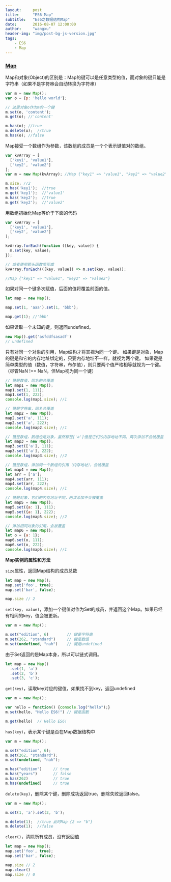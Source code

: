 ```yaml
---
layout:     post
title:      "ES6-Map"
subtitle:   "Es6之数据结构Map"
date:       2016-08-07 12:00:00
author:     "wangxu"
header-img: "img/post-bg-js-version.jpg"
tags:
    - ES6
    - Map
---
```


### [Map](https://developer.mozilla.org/en-US/docs/Web/JavaScript/Reference/Global_Objects/Map)

Map和对象(Object)的区别是：Map的键可以是任意类型的值，而对象的键只能是字符串（如果不是字符串会自动转换为字符串）

```javascript
var m = new Map();
var o = {p: 'hello world'};

// 这里对象o作为m的一个键
m.set(o, 'content');
m.get(o); //'content'

m.has(o); //true
m.delete(o);  //true
m.has(o); //false
```

Map接受一个数组作为参数，该数组的成员是一个个表示键值对的数组。

```javascript
var kvArray = [
  ['key1', 'value1'], 
  ['key2', 'value2']
];
var m = new Map(kvArray); //Map {"key1" => "value1", "key2" => "value2"}

m.size; //2
m.has('key1');  //true
m.get('key1');  //'value1'
m.has('key2');  //true
m.get('key2');  //'value2'
```

用数组初始化Map等价于下面的代码

```javascript
var kvArray = [
  ['key1', 'value1'],
  ['key2', 'value2']
];

kvArray.forEach(function ([key, value]) {
  m.set(key, value);
});

// 或者使用箭头函数简写成
kvArray.forEach(([key, value]) => m.set(key, value));

//Map {"key1" => "value1", "key2" => "value2"}
```

如果对同一个键多次赋值，后面的值将覆盖前面的值。

```javascript
let map = new Map();

map.set(1, 'aaa').set(1, 'bbb');

map.get(1); //'bbb'
```

如果读取一个未知的键，则返回undefined。

```javascript
new Map().get('asfddfsasadf')
// undefined
```

只有对同一个对象的引用，Map结构才将其视为同一个键。
如果键是对象，Map的键是和它的内存地址绑定的，只要内存地址不一样，就视为两个键。
如果键是简单类型的值（数值，字符串，布尔值），则只要两个值严格相等就视为一个键。（尽管NaN !== NaN，但Map视为同一个键）

```javascript
// 键是数值，同名的会覆盖
let map1 = new Map();
map1.set(1, 111);
map1.set(1, 222);
console.log(map1.size); //1

// 键是字符串，同名会覆盖
let map2 = new Map();
map2.set('a', 111);
map2.set('a', 222);
console.log(map2.size); //1

// 键是数组，数组也是对象，虽然都是['a']但是它们的内存地址不同，两次添加不会被覆盖
let map3 = new Map();
map3.set(['a'], 111);
map3.set(['a'], 222);
console.log(map3.size); //2

// 键是数组，添加同一个数组的引用（内存地址），会被覆盖
let map4 = new Map();
let arr = ['a'];
map4.set(arr, 111);
map4.set(arr, 222);
console.log(map4.size); //1

// 键是对象，它们的内存地址不同，两次添加不会被覆盖
let map5 = new Map();
map5.set({a: 1}, 111);
map5.set({a: 1}, 222);
console.log(map5.size); //2

// 添加相同对象的引用，会被覆盖
let map6 = new Map();
let o = {a: 1};
map6.set(o, 111);
map6.set(o, 222);
console.log(map6.size); //1
```

**Map实例的属性和方法**

`size`属性，返回Map结构的成员总数

```javascript
let map = new Map();
map.set('foo', true);
map.set('bar', false);

map.size // 2
```

`set(key, value)`，添加一个键值对作为Set的成员，并返回这个Map。如果已经有相同的key，值会被更新。

```javascript
var m = new Map();

m.set("edition", 6)        // 键是字符串
m.set(262, "standard")     // 键是数值
m.set(undefined, "nah")    // 键是undefined
```

由于Set返回的是Map本身，所以可以链式调用。

```javascript
let map = new Map()
  .set(1, 'a')
  .set(2, 'b')
  .set(3, 'c');
```

`get(key)`，读取key对应的键值，如果找不到key，返回undefined

```javascript
var m = new Map();

var hello = function() {console.log("hello");}
m.set(hello, "Hello ES6!") // 键是函数

m.get(hello)  // Hello ES6!
```

`has(key)`，表示某个键是否在Map数据结构中

```javascript
var m = new Map();

m.set("edition", 6);
m.set(262, "standard");
m.set(undefined, "nah");

m.has("edition")     // true
m.has("years")       // false
m.has(262)           // true
m.has(undefined)     // true
```

`delete(key)`，删除某个键，删除成功返回true，删除失败返回false。

```javascript
var m = new Map();

m.set(1, 'a').set(2, 'b');

m.delete(1);  //true 此时Map {2 => "b"}
m.delete(1);  //false
```

`clear()`，清除所有成员，没有返回值

```javascript
let map = new Map();
map.set('foo', true);
map.set('bar', false);

map.size // 2
map.clear()
map.size // 0
```

